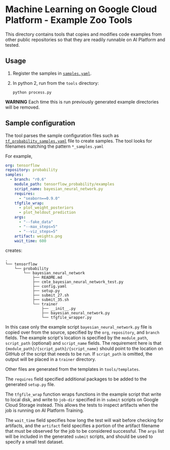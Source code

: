 # Machine Learning on Google Cloud Platform - Example Zoo Tools

This directory contains tools that copies and modifies code examples from other public repositories so that they are readily runnable on AI Platform and tested.

## Usage

1. Register the samples in [`samples.yaml`](samples.yaml).

1. In python 2, run from the `tools` directory:

	```
	python process.py
	```

**WARNING** Each time this is run previously generated example directories will be removed.


## Sample configuration

The tool parses the sample configuration files such as [`tf_probability_samples.yaml`](tf_probability_samples.yaml) file to create samples.  The tool looks for filenames matching the pattern `*_samples.yaml`

For example,

```yaml
org: tensorflow
repository: probability
samples:
  - branch: "r0.6"
    module_path: tensorflow_probability/examples
    script_name: bayesian_neural_network.py
    requires:
      - "seaborn==0.9.0"
    tfgfile_wrap:
      - plot_weight_posteriors
      - plot_heldout_prediction
    args:
      - "--fake_data"
      - "--max_steps=5"
      - "--viz_steps=5"
    artifact: weights.png
    wait_time: 600
```

creates:

```
.
└── tensorflow
    └── probability
        └── bayesian_neural_network
            ├── README.md
            ├── cmle_bayesian_neural_network_test.py
            ├── config.yaml
            ├── setup.py
            ├── submit_27.sh
            ├── submit_35.sh
            └── trainer
                ├── __init__.py
                ├── bayesian_neural_network.py
                └── tfgfile_wrapper.py
```

In this case only the example script `bayesian_neural_network.py` file is copied over from the source, specified by the `org`, `repository`, and `branch` fields.  The example script's location is specified by the `module_path`, `script_path` (optional) and `script_name` fields.  The requirement here is that `{module_path}/{script_path}/{script_name}` should point to the location on GitHub of the script that needs to be run.  If `script_path` is omitted, the output will be placed in a `trainer` directory.

Other files are generated from the templates in `tools/templates`.

The `requires` field specified additional packages to be added to the generated `setup.py` file.

The `tfgfile_wrap` function wraps functions in the example script that write to local disk, and write to `job-dir` specified in in `submit` scripts on Google Cloud Storage instead.  This allows the tests to inspect artifacts when the job is running on AI Platform Training.

The `wait_time` field specifies how long the test will wait before checking for artifacts, and the `artifact` field specifies a portion of the artifact filename that must be observed for the job to be considered successful.  The `args` list will be included in the generated `submit` scripts, and should be used to specify a small test dataset.
